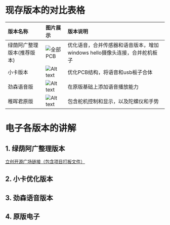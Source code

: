 # 现存版本的对比表格

| 版本名称      | 图片展示      |版本说明      |
| :------------- | :----------   |:----------   |
| 绿荫阿广整理版本(推荐版本)  | ![全部PCB](/all-pcb.jpg) |优化语音，合并传感器和语音版本，增加windows hello摄像头连接，合并舵机板子 |
| 小卡版本  | ![Alt text](/xiaoka.jpg) |优化PCB结构，将语音和usb板子合体 |
| 劲森语音版  | ![Alt text](/jinsen.jpg) |在原版基础上添加语音播放能力 |
| 稚晖君原版  |![Alt text](/zhihuijun.jpg) |包含舵机控制和显示，以及陀螺仪和手势 |


# 电子各版本的讲解

## 1. 绿荫阿广整理版本

[立创开源广场链接（包含项目打板文件）](https://oshwhub.com/greenshade/electronbot-yu-yin)

## 2. 小卡优化版本

## 3. 劲森语音版本

## 4. 原版电子







